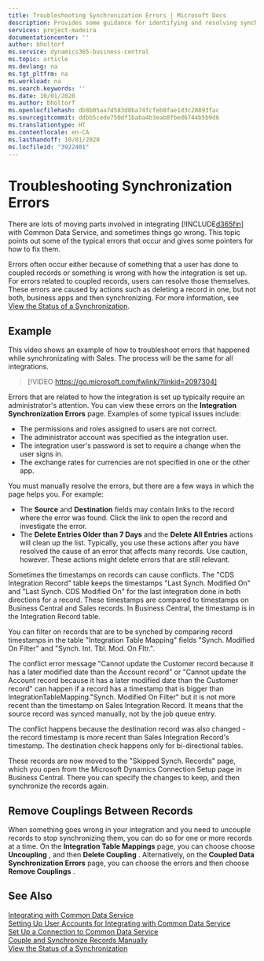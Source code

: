 ```yaml
---
title: Troubleshooting Synchronization Errors | Microsoft Docs
description: Provides some guidance for identifying and resolving synchronization errors.
services: project-madeira
documentationcenter: ''
author: bholtorf
ms.service: dynamics365-business-central
ms.topic: article
ms.devlang: na
ms.tgt_pltfrm: na
ms.workload: na
ms.search.keywords: ''
ms.date: 10/01/2020
ms.author: bholtorf
ms.openlocfilehash: db8b05aa74583d8ba74fcfeb8fae1d3c28893fac
ms.sourcegitcommit: ddbb5cede750df1baba4b3eab8fbed6744b5b9d6
ms.translationtype: HT
ms.contentlocale: en-CA
ms.lasthandoff: 10/01/2020
ms.locfileid: "3922401"
---
```

# <a name="troubleshooting-synchronization-errors"></a>Troubleshooting Synchronization Errors
There are lots of moving parts involved in integrating [!INCLUDE[d365fin](includes/d365fin_md.md)] with Common Data Service, and sometimes things go wrong. This topic points out some of the typical errors that occur and gives some pointers for how to fix them.

Errors often occur either because of something that a user has done to coupled records or something is wrong with how the integration is set up. For errors related to coupled records, users can resolve those themselves. These errors are caused by actions such as deleting a record in one, but not both, business apps and then synchronizing. For more information, see [View the Status of a Synchronization](admin-how-to-view-synchronization-status.md).

## <a name="example"></a>Example
This video shows an example of how to troubleshoot errors that happened while synchronizating with Sales. The process will be the same for all integrations. 

> [!VIDEO https://go.microsoft.com/fwlink/?linkid=2097304]

Errors that are related to how the integration is set up typically require an administrator's attention. You can view these errors on the **Integration Synchronization Errors** page. Examples of some typical issues include:  
  
* The permissions and roles assigned to users are not correct.  
* The administrator account was specified as the integration user.  
* The integration user's password is set to require a change when the user signs in.  
* The exchange rates for currencies are not specified in one or the other app.  
  
You must manually resolve the errors, but there are a few ways in which the page helps you. For example:  

* The **Source** and **Destination** fields may contain links to the record where the error was found. Click the link to open the record and investigate the error.  
* The **Delete Entries Older than 7 Days** and the **Delete All Entries** actions will clean up the list. Typically, you use these actions after you have resolved the cause of an error that affects many records. Use caution, however. These actions might delete errors that are still relevant.

Sometimes the timestamps on records can cause conflicts. The "CDS Integration Record" table keeps the timestamps "Last Synch. Modified On" and "Last Synch. CDS Modified On" for the last integration done in both directions for a record. These timestamps are compared to timestamps on Business Central and Sales records. In Business Central, the timestamp is in the Integration Record table.

You can filter on records that are to be synched by comparing record timestamps in the table "Integration Table Mapping" fields "Synch. Modified On Filter" and "Synch. Int. Tbl. Mod. On Fltr.".

The conflict error message "Cannot update the Customer record because it has a later modified date than the Account record" or "Cannot update the Account record because it has a later modified date than the Customer record" can happen if a record has a timestamp that is bigger than IntegrationTableMapping."Synch. Modified On Filter" but it is not more recent than the timestamp on Sales Integration Record. It means that the source record was synced manually, not by the job queue entry. 

The conflict happens because the destination record was also changed  - the record timestamp is more recent than Sales Integration Record's timestamp. The destination check happens only for bi-directional tables. 

These records are now moved to the "Skipped Synch. Records" page, which you open from the Microsoft Dynamics Connection Setup page in Business Central. There you can specify the changes to keep, and then synchronize the records again.

## <a name="remove-couplings-between-records"></a>Remove Couplings Between Records
When something goes wrong in your integration and you need to uncouple records to stop synchronizing them, you can do so for one or more records at a time. On the **Integration Table Mappings** page, you can choose choose **Uncoupling** , and then **Delete Coupling** . Alternatively, on the **Coupled Data Synchronization Errors** page, you can choose the errors and then choose **Remove Couplings** . 

## <a name="see-also"></a>See Also
[Integrating with Common Data Service](admin-prepare-dynamics-365-for-sales-for-integration.md)  
[Setting Up User Accounts for Integrating with Common Data Service](admin-setting-up-integration-with-dynamics-sales.md)  
[Set Up a Connection to Common Data Service](admin-how-to-set-up-a-dynamics-crm-connection.md)  
[Couple and Synchronize Records Manually](admin-how-to-couple-and-synchronize-records-manually.md)  
[View the Status of a Synchronization](admin-how-to-view-synchronization-status.md)  
